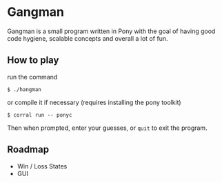 
# Gangman

Gangman is a small program written in Pony with the goal of having good code hygiene, scalable concepts and overall a lot of fun.

## How to play

run the command

``` shell
$ ./hangman
```

or compile it if necessary
(requires installing the pony toolkit)
``` shell
$ corral run -- ponyc
```

Then when prompted, enter your guesses, or `quit` to exit the program.

## Roadmap
- Win / Loss States
- GUI


